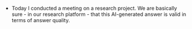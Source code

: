 - Today I conducted a meeting on a research project. We are basically sure - in our research platform - that this AI-generated answer is valid in terms of answer quality.